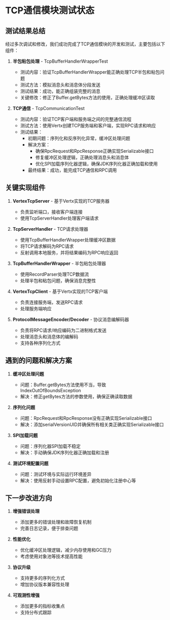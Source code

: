 # TCP通信模块测试状态

## 测试结果总结

经过多次调试和修改，我们成功完成了TCP通信模块的开发和测试，主要包括以下组件：

1. **半包粘包处理** - TcpBufferHandlerWrapperTest
   - 测试内容：验证TcpBufferHandlerWrapper能正确处理TCP半包和粘包问题
   - 测试方法：模拟消息头和消息体分段发送
   - 测试结果：成功，能正确组装完整的消息
   - 关键修改：修正了Buffer.getBytes方法的使用，正确处理缓冲区读取

2. **TCP通信** - TcpCommunicationTest
   - 测试内容：验证TCP客户端和服务端之间的完整通信流程
   - 测试方法：使用Vertx创建TCP服务端和客户端，实现RPC请求和响应
   - 测试结果：
     - 初期问题：序列化和反序列化异常，缓冲区处理问题
     - 解决方案：
       - 确保RpcRequest和RpcResponse正确实现Serializable接口
       - 修复缓冲区处理逻辑，正确处理消息头和消息体
       - 优化SPI加载序列化器逻辑，确保JDK序列化器正确加载和使用
     - 最终结果：成功，能完成TCP通信和RPC调用

## 关键实现组件

1. **VertexTcpServer** - 基于Vertx实现的TCP服务器
   - 负责监听端口，接收客户端连接
   - 使用TcpServerHandler处理客户端请求

2. **TcpServerHandler** - TCP请求处理器
   - 使用TcpBufferHandlerWrapper处理缓冲区数据
   - 将TCP请求解码为RPC请求
   - 反射调用本地服务，并将结果编码为RPC响应返回

3. **TcpBufferHandlerWrapper** - 半包粘包处理器
   - 使用RecordParser处理TCP数据流
   - 处理半包和粘包问题，确保消息完整性

4. **VertexTcpClient** - 基于Vertx实现的TCP客户端
   - 负责连接服务端，发送RPC请求
   - 处理服务端响应

5. **ProtocolMessageEncoder/Decoder** - 协议消息编解码器
   - 负责将RPC请求/响应编码为二进制格式发送
   - 处理消息头和消息体的编解码
   - 支持各种序列化方式

## 遇到的问题和解决方案

1. **缓冲区处理问题**
   - 问题：Buffer.getBytes方法使用不当，导致IndexOutOfBoundsException
   - 解决：修正getBytes方法的参数使用，确保正确读取数据

2. **序列化问题**
   - 问题：RpcRequest和RpcResponse没有正确实现Serializable接口
   - 解决：添加serialVersionUID并确保所有相关类正确实现Serializable接口

3. **SPI加载问题**
   - 问题：序列化器SPI加载不稳定
   - 解决：手动确保JDK序列化器正确加载和注册

4. **测试环境配置问题**
   - 问题：测试环境与实际运行环境差异
   - 解决：使用反射手动设置RPC配置，避免初始化注册中心等

## 下一步改进方向

1. **增强错误处理**
   - 添加更多的错误处理和故障恢复机制
   - 完善日志记录，便于排查问题

2. **性能优化**
   - 优化缓冲区处理逻辑，减少内存使用和GC压力
   - 考虑使用对象池等技术提高性能

3. **协议升级**
   - 支持更多的序列化方式
   - 增加协议版本兼容性处理

4. **可观测性增强**
   - 添加更多的指标收集点
   - 支持分布式跟踪 